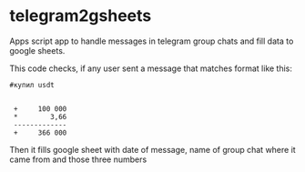 # telegram2gsheets
Apps script app to handle messages in telegram group chats and fill data to google sheets.

This code checks, if any user sent a message that matches format like this:

```
#купил usdt 


 +     100 000 
 *        3,66 
 ------------- 
 +     366 000
```

Then it fills google sheet with date of message, name of group chat where it came from and those three numbers
